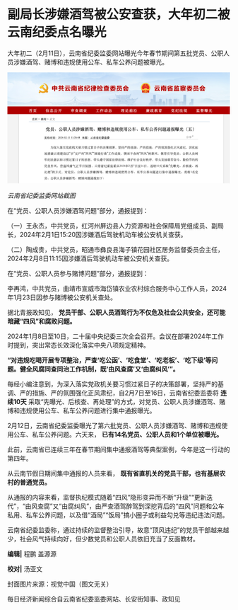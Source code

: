 # 副局长涉嫌酒驾被公安查获，大年初二被云南纪委点名曝光

大年初二（2月11日），云南省纪委监委网站曝光今年春节期间第五批党员、公职人员涉嫌酒驾、赌博和违规使用公车、私车公养问题被曝光。

![96036b50b330ebba72fbccf46add7d2a.jpg](https://raw.githubusercontent.com/qqhsx/qqnews_image/main/2024/02/12/副局长涉嫌酒驾被公安查获，大年初二被云南纪委点名曝光/96036b50b330ebba72fbccf46add7d2a.jpg)

_云南省纪委监委网站截图_

在“党员、公职人员涉嫌酒驾问题”部分，通报提到：

（一）王永杰，中共党员，红河州屏边县人力资源和社会保障局党组成员、副局长，2024年2月1日15:20因涉嫌酒后驾驶机动车被公安机关查获。

（二）陶成贵，中共党员，昭通市彝良县海子镇花园社区居务监督委员会主任，2024年2月8日11:15因涉嫌酒后驾驶机动车被公安机关查获。

在“党员、公职人员参与赌博问题”部分，通报提到：

李再鸿，中共党员，曲靖市宣威市海岱镇农业农村综合服务中心工作人员，2024年1月23日因参与赌博被公安机关查处。

据北青报政知见， **党员干部、公职人员酒驾行为不仅危及社会公共安全，还可能暗藏“四风”和腐败问题。**

2024年1月8日至10日，二十届中央纪委三次全会召开。会议在部署2024年工作时提到，突出常态长效深化落实中央八项规定精神。

**“对违规吃喝开展专项整治，严查‘吃公函’、‘吃食堂’、‘吃老板’、‘吃下级’等问题。健全风腐同查同治工作机制，既‘由风查腐’又‘由腐纠风’”。**

每经小编注意到，为深入落实党政机关要习惯过紧日子的决策部署，坚持严的基调、严的措施、严的氛围强化正风肃纪，自2月7日至16日，云南省纪委监委将
**连续10天** 采取“先曝光、后核查、再处理”的方式，对党员、公职人员涉嫌酒驾、赌博和违规使用公车、私车公养问题进行集中通报曝光。

2月12日，云南省纪委监委曝光了第六批党员、公职人员涉嫌酒驾、赌博和违规使用公车、私车公养问题。六天来， **已有14名党员、公职人员和1个单位被曝光。**

此前，云南省已连续三年在春节期间集中通报酒驾等典型案例，今年是这一行动的第四年。

从云南节假日期间集中通报的人员来看， **既有省直机关的党员干部，也有基层农村的普通党员。**

从通报的内容来看，监督执纪模式随着“四风”隐形变异而不断“升级”“更新迭代”，“由风查腐”又“由腐纠风”，由严查酒驾醉驾到深挖背后的“四风”问题和公车私用、私车公养问题，以及借“酒局”“饭局”搞小圈子或利益勾兑等违纪违法问题。

云南省纪委监委称，通过持续的监督整治引导，故意“顶风违纪”的党员干部越来越少，社会风气持续向好，但少数党员和公职人员依旧充当了反面教材。

**编辑|** 程鹏 盖源源

**校对|** 汤亚文

封面图片来源：视觉中国（图文无关）

每日经济新闻综合自云南省纪委监委网站、长安街知事、政知见


